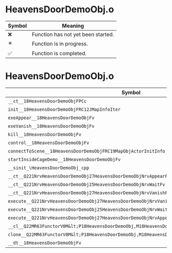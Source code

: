 # HeavensDoorDemoObj.o
| Symbol | Meaning 
| ------------- | ------------- 
| :x: | Function has not yet been started. 
| :eight_pointed_black_star: | Function is in progress. 
| :white_check_mark: | Function is completed. 


# HeavensDoorDemoObj.o
| Symbol | Decompiled? |
| ------------- | ------------- |
| `__ct__18HeavensDoorDemoObjFPCc` | :x: |
| `init__18HeavensDoorDemoObjFRC12JMapInfoIter` | :x: |
| `exeAppear__18HeavensDoorDemoObjFv` | :x: |
| `exeVanish__18HeavensDoorDemoObjFv` | :x: |
| `kill__18HeavensDoorDemoObjFv` | :x: |
| `control__18HeavensDoorDemoObjFv` | :x: |
| `connectToScene__18HeavensDoorDemoObjFRC19MapObjActorInitInfo` | :x: |
| `startInsideCageDemo__18HeavensDoorDemoObjFv` | :x: |
| `__sinit_\HeavensDoorDemoObj_cpp` | :x: |
| `__ct__Q221NrvHeavensDoorDemoObj27HeavensDoorDemoObjNrvAppearFv` | :x: |
| `__ct__Q221NrvHeavensDoorDemoObj25HeavensDoorDemoObjNrvWaitFv` | :x: |
| `__ct__Q221NrvHeavensDoorDemoObj27HeavensDoorDemoObjNrvVanishFv` | :x: |
| `execute__Q221NrvHeavensDoorDemoObj27HeavensDoorDemoObjNrvVanishCFP5Spine` | :x: |
| `execute__Q221NrvHeavensDoorDemoObj25HeavensDoorDemoObjNrvWaitCFP5Spine` | :x: |
| `execute__Q221NrvHeavensDoorDemoObj27HeavensDoorDemoObjNrvAppearCFP5Spine` | :x: |
| `__cl__Q22MR63FunctorV0M&lt;P18HeavensDoorDemoObj,M18HeavensDoorDemoObjFPCvPv_v&gt;CFv` | :x: |
| `clone__Q22MR63FunctorV0M&lt;P18HeavensDoorDemoObj,M18HeavensDoorDemoObjFPCvPv_v&gt;CFP7JKRHeap` | :x: |
| `__dt__18HeavensDoorDemoObjFv` | :x: |
